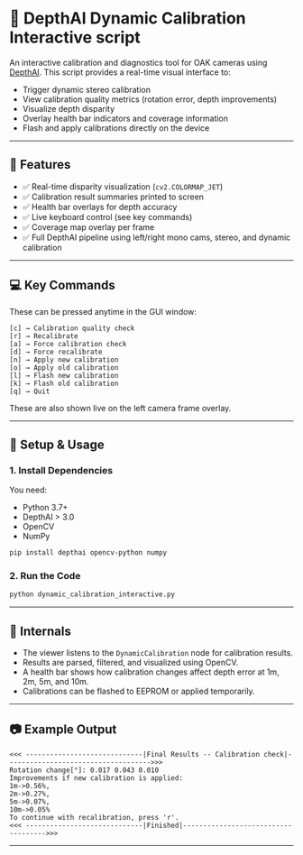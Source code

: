 # 🔧 DepthAI Dynamic Calibration Interactive script

An interactive calibration and diagnostics tool for OAK cameras using [DepthAI](https://github.com/luxonis/depthai-core). This script provides a real-time visual interface to:

- Trigger dynamic stereo calibration
- View calibration quality metrics (rotation error, depth improvements)
- Visualize depth disparity
- Overlay health bar indicators and coverage information
- Flash and apply calibrations directly on the device

---

## 📸 Features

- ✅ Real-time disparity visualization (`cv2.COLORMAP_JET`)
- ✅ Calibration result summaries printed to screen
- ✅ Health bar overlays for depth accuracy
- ✅ Live keyboard control (see key commands)
- ✅ Coverage map overlay per frame
- ✅ Full DepthAI pipeline using left/right mono cams, stereo, and dynamic calibration

---

## 💻 Key Commands

These can be pressed anytime in the GUI window:

```
[c] → Calibration quality check  
[r] → Recalibrate  
[a] → Force calibration check  
[d] → Force recalibrate  
[n] → Apply new calibration  
[o] → Apply old calibration  
[l] → Flash new calibration  
[k] → Flash old calibration  
[q] → Quit  
```

These are also shown live on the left camera frame overlay.

---

## 🚀 Setup & Usage

### 1. Install Dependencies

You need:

- Python 3.7+
- DepthAI > 3.0
- OpenCV
- NumPy


```bash
pip install depthai opencv-python numpy
```

### 2. Run the Code

```bash
python dynamic_calibration_interactive.py
```

---

## 🧠 Internals

- The viewer listens to the `DynamicCalibration` node for calibration results.
- Results are parsed, filtered, and visualized using OpenCV.
- A health bar shows how calibration changes affect depth error at 1m, 2m, 5m, and 10m.
- Calibrations can be flashed to EEPROM or applied temporarily.

---


## 📷 Example Output

```
<<< -----------------------------|Final Results -- Calibration check|------------------------------------>>>
Rotation change[°]: 0.017 0.043 0.010
Improvements if new calibration is applied:
1m->0.56%,
2m->0.27%,
5m->0.07%,
10m->0.05%
To continue with recalibration, press 'r'.
<<< -----------------------------|Finished|------------------------------------>>>
```

---
